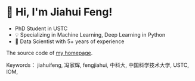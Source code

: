 # 👋 Hi, I'm Jiahui Feng!

-  PhD Student in USTC
- 💡 Specializing in Machine Learning, Deep Learning in Python
- 🚀 Data Scientist with 5+ years of experience


The source code of [my homepage](https://jhfeng0215.github.io).

Keywords： jiahuifeng, 冯家辉, fengjiahui, 中科大, 中国科学技术大学, USTC, IOM,




